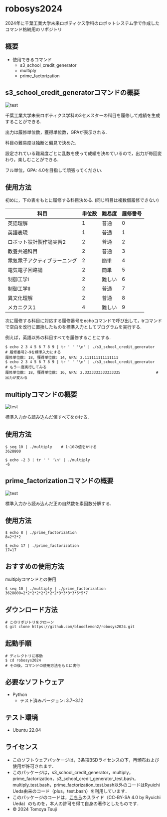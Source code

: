 # robosys2024
2024年に千葉工業大学未来ロボティクス学科のロボットシステム学で作成したコマンド格納用のリポジトリ

## 概要

- 使用できるコマンド
    - s3_school_credit_generator
    - multiply
    - prime_factorization

## s3_school_credit_generatorコマンドの概要
![test](https://github.com/bloodlemon2/robosys2024/actions/workflows/s3_school_credit_generator_test.yml/badge.svg)

千葉工業大学未来ロボティクス学科の3セメスターの科目を履修して成績を生成することができる.

出力は履修単位数，獲得単位数，GPAが表示される.

科目の難易度は独断と偏見で決めた.

設定されている難易度ごとに乱数を使って成績を決めているので，出力が毎回変わり，楽しむことができる.

フル単位，GPA: 4.0を目指して頑張ってください.

## 使用方法

初めに，下の表をもとに履修する科目決める. (同じ科目は複数個履修できない)

| 科目                         | 単位数 | 難易度 | 履修番号 |
| ---------------------------- | ------ | ------ | -------- |
| 英語理解                     | 1      | 普通   | 0        |
| 英語表現                     | 1      | 普通   | 1        |
| ロボット設計製作論実習2      | 2      | 普通   | 2        |
| 教養共通科目                 | 2      | 普通   | 3        |
| 電気電子アクティブラーニング | 2      | 簡単   | 4        |
| 電気電子回路論               | 2      | 簡単   | 5        |
| 制御工学Ⅰ                    | 2      | 難しい | 6        |
| 制御工学Ⅱ                    | 2      | 普通   | 7        |
| 異文化理解                   | 2      | 普通   | 8        |
| メカニクス1                  | 4      | 難しい | 9        |

次に履修する科目に対応する履修番号をechoコマンドで呼び出して，trコマンドで空白を改行に置換したものを標準入力としてプログラムを実行する.

例えば，英語以外の科目すべてを履修することにする.

```
$ echo 2 3 4 5 6 7 8 9 | tr ' ' '\n' | ./s3_school_credit_generator    # 履修番号2~9を標準入力にする
履修単位数: 18, 獲得単位数: 14, GPA: 2.111111111111111
$ echo 2 3 4 5 6 7 8 9 | tr ' ' '\n' | ./s3_school_credit_generator    # もう一度実行してみる
履修単位数: 18, 獲得単位数: 16, GPA: 2.3333333333333335                # 出力が変わる
```

## multiplyコマンドの概要
![test](https://github.com/bloodlemon2/robosys2024/actions/workflows/multiply_test.yml/badge.svg)

標準入力から読み込んだ値すべてをかける.

## 使用方法

```
$ seq 10 | ./multiply    # 1~10の値をかける
3628800
```
```
$ echo -2 3 | tr ' ' '\n' | ./multiply
-6
```

## prime_factorizationコマンドの概要
![test](https://github.com/bloodlemon2/robosys2024/actions/workflows/prime_factorization_test.yml/badge.svg)

標準入力から読み込んだ正の自然数を素因数分解する.

## 使用方法

```
$ echo 8 | ./prime_factorization
8=2*2*2
```
```
$ echo 17 | ./prime_factorization
17=17
```
## おすすめの使用方法
multiplyコマンドとの併用

```
$ seq 10 | ./multiply | ./prime_factorization
3628800=2*2*2*2*2*2*2*2*3*3*3*3*5*5*7
```

## ダウンロード方法

```
# このリポジトリをクローン
$ git clone https://github.com/bloodlemon2/robosys2024.git
```

## 起動手順

```
# ディレクトリに移動
$ cd robosys2024
# その後，コマンドの使用方法をもとに実行
```

## 必要なソフトウェア
- Python
    - テスト済みバージョン: 3.7~3.12

## テスト環境
- Ubuntu 22.04

## ライセンス

- このソフトウェアパッケージは，3条項BSDライセンスの下，再頒布および使用が許可されます．
- このパッケージは，s3_school_credit_generator，multiply，prime_factorization，s3_school_credit_generator_test.bash，multiply_test.bash，prime_factorization_test.bash以外のコードはRyuichi Ueda由来のコード（plus，test.bash）を利用しています．
- このパッケージのコードは，[こちら](https://github.com/ryuichiueda/my_slides/tree/master/robosys_2022)のスライド（CC-BY-SA 4.0 by Ryuichi Ueda）のものを，本人の許可を得て自身の著作としたものです．
- © 2024 Tomoya Tsuji
